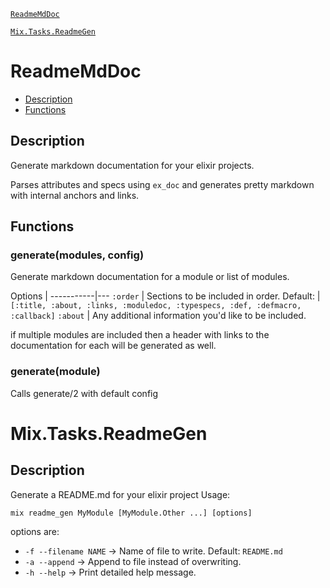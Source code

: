 [`ReadmeMdDoc`](#ReadmeMdDoc)

[`Mix.Tasks.ReadmeGen`](#Mix.Tasks.ReadmeGen)

<a name="ReadmeMdDoc"></a>
# ReadmeMdDoc

* [Description](#description)
* [Functions](#functions)

## Description <a name="description"></a>

Generate markdown documentation for your elixir projects.

Parses attributes and specs using `ex_doc` and generates pretty markdown
with internal anchors and links.

## Functions <a name="functions"></a>

### generate(modules, config) <a name="generate/2"></a>

Generate markdown documentation for a module or list of modules.

Options    |
-----------|---
`:order`   | Sections to be included in order. Default:
           | `[:title, :about, :links, :moduledoc, :typespecs, :def, :defmacro, :callback]`
`:about`   | Any additional information you'd like to be included.

if multiple modules are included then a header with links to the documentation
for each will be generated as well.


### generate(module) <a name="generate/1"></a>

Calls generate/2 with default config

<a name="Mix.Tasks.ReadmeGen"></a>
# Mix.Tasks.ReadmeGen

## Description

Generate a README.md for your elixir project
Usage:

    mix readme_gen MyModule [MyModule.Other ...] [options]

options are:

* `-f --filename NAME` -> Name of file to write. Default: `README.md`
* `-a --append` -> Append to file instead of overwriting.
* `-h --help` -> Print detailed help message.
